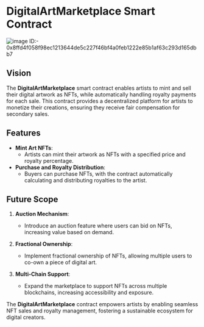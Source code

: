 # DigitalArtMarketplace Smart Contract
![image](https://github.com/user-attachments/assets/38542b92-eaff-454d-8644-5302bc5adcc9)
ID:- 0x8ffd4f058f98ec1213644de5c227f46bf4a0feb1222e85b1af63c293d165dbb7
## Vision

The **DigitalArtMarketplace** smart contract enables artists to mint and sell their digital artwork as NFTs, while automatically handling royalty payments for each sale. This contract provides a decentralized platform for artists to monetize their creations, ensuring they receive fair compensation for secondary sales.

## Features

- **Mint Art NFTs**:
  - Artists can mint their artwork as NFTs with a specified price and royalty percentage.
- **Purchase and Royalty Distribution**:
  - Buyers can purchase NFTs, with the contract automatically calculating and distributing royalties to the artist.

## Future Scope

1. **Auction Mechanism**:

   - Introduce an auction feature where users can bid on NFTs, increasing value based on demand.

2. **Fractional Ownership**:

   - Implement fractional ownership of NFTs, allowing multiple users to co-own a piece of digital art.

3. **Multi-Chain Support**:
   - Expand the marketplace to support NFTs across multiple blockchains, increasing accessibility and exposure.

The **DigitalArtMarketplace** contract empowers artists by enabling seamless NFT sales and royalty management, fostering a sustainable ecosystem for digital creators.
